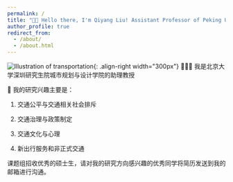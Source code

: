 ```yaml
---
permalink: /
title: "👋🏼 Hello there, I'm Qiyang Liu! Assistant Professor of Peking University"
author_profile: true
redirect_from: 
  - /about/
  - /about.html
---
```




![Illustration of transportation](https://github.com/Ricksanchez000/Ricksanchez000/blob/master/images/Transportation_bot.png){: .align-right width="300px"}
👨🏻‍💻 我是北京大学深圳研究生院城市规划与设计学院的助理教授

🔬 我的研究兴趣主要是：

1. 交通公平与交通相关社会排斥

2. 交通治理与政策制定

3. 交通文化与心理

4. 新出行服务和非正式交通

课题组招收优秀的硕士生，请对我的研究方向感兴趣的优秀同学将简历发送到我的邮箱进行沟通。

